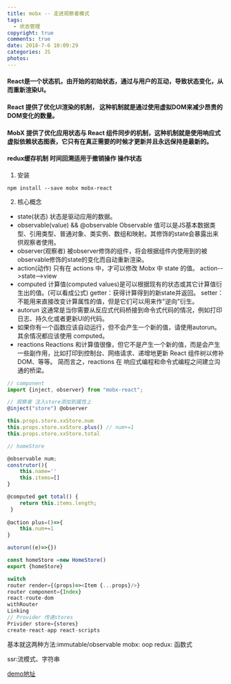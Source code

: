 ```yaml
---
title: mobx -- 走进观察者模式
tags:
  - 状态管理
copyright: true
comments: true
date: 2018-7-6 10:09:29
categories: JS
photos:
---
```


#### React是一个状态机，由开始的初始状态，通过与用户的互动，导致状态变化，从而重新渲染UI。
#### React 提供了优化UI渲染的机制， 这种机制就是通过使用虚拟DOM来减少昂贵的DOM变化的数量。
#### MobX 提供了优化应用状态与 React 组件同步的机制，这种机制就是使用响应式虚拟依赖状态图表，它只有在真正需要的时候才更新并且永远保持是最新的。
#### redux缓存机制 时间回溯适用于撤销操作 操作状态

1. 安装
~~~
npm install --save mobx mobx-react
~~~
2. 核心概念
- state(状态) 
状态是驱动应用的数据。
- observable(value) && @observable 
Observable 值可以是JS基本数据类型、引用类型、普通对象、类实例、数组和映射。其修饰的state会暴露出来供观察者使用。
- observer(观察者)
被observer修饰的组件，将会根据组件内使用到的被observable修饰的state的变化而自动重新渲染。
- action(动作)
只有在 actions 中，才可以修改 Mobx 中 state 的值。
action-->state-->view
- computed 
计算值(computed values)是可以根据现有的状态或其它计算值衍生出的值。(可以看成公式)
getter：获得计算得到的新state并返回。
setter：不能用来直接改变计算属性的值，但是它们可以用来作"逆向"衍生。
- autorun
这通常是当你需要从反应式代码桥接到命令式代码的情况，例如打印日志、持久化或者更新UI的代码。
- 如果你有一个函数应该自动运行，但不会产生一个新的值，请使用autorun。 其余情况都应该使用 computed。
- reactions
Reactions 和计算值很像，但它不是产生一个新的值，而是会产生一些副作用，比如打印到控制台、网络请求、递增地更新 React 组件树以修补DOM、等等。 简而言之，reactions 在 响应式编程和命令式编程之间建立沟通的桥梁。

~~~javascript
// component
import {inject, observer} from "mobx-react";

// 观察者 注入store添加到属性上
@inject("store") @observer

this.props.store.xxStore.num
this.props.store.xxStore.plus() // num+=1
this.props.store.xxStore.total

// homeStore

@observable num;
construtor(){
    this.name=''
    this.items=[]
}

@computed get total() {
    return this.items.length;
 }
  
@action plus=()=>{
    this.num+=1
}

autorun((e)=>{})

const homeStore =new HomeStore()
export {homeStore}
~~~

~~~javascript
switch
router render={(props)=><Item {...props}/>}
router component={Index}
react-route-dom
withRouter
Linking
// Provider 传递stores
Privider store={stores}
create-react-app react-scripts
~~~
基本就这两种方法:immutable/observable
mobx: oop
redux: 函数式

ssr:流模式、字符串

[demo地址](https://github.com/cosyer/mobx-demo)

